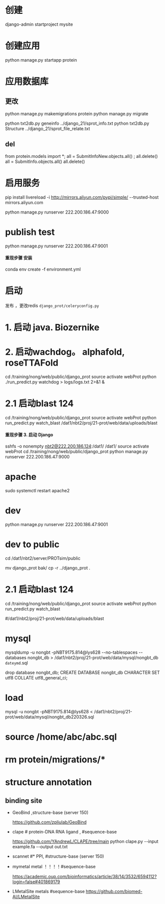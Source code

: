 # 创建

django-admin startproject mysite

# 创建应用

python manage.py startapp protein

# 应用数据库

## 更改

python manage.py makemigrations protein
python manage.py migrate

python txt2db.py geneinfo  ../django_21/sprot_info.txt
python txt2db.py Structure ../django_21/sprot_file_relate.txt

## del

from protein.models import *; all = SubmitInfoNew.objects.all() ;  all.delete()
all = SubmitInfo.objects.all()
all.delete()

# 启用服务

pip install livereload -i http://mirrors.aliyun.com/pypi/simple/ --trusted-host mirrors.aliyun.com

python manage.py runserver 222.200.186.47:9000

# publish test

python manage.py runserver 222.200.186.47:9001

#### 重现步骤 安装

conda env create -f environment.yml

# 启动

发布 ，更改redis `django_prot/celeryconfig.py`

# 1. 启动 java. Biozernike

<!-- cp -r /training/nong/web/Dev/django_prot .
cd /training/nong/web/java
nohub java -cp /training/nong/web/java/CalProSimilariry-1.0.1-jar-with-dependencies.jar sysu.JPype.Compare -->

# 2. 启动wachdog。 alphafold, roseTTAFold

cd /training/nong/web/public/django_prot
source activate webProt
python ./run_predict.py watchdog > logs/logs.txt 2>&1 &

# 2.1 启动blast 124

cd /training/nong/web/public/django_prot
source activate webProt
python run_predict.py  watch_blast /dat1/nbt2/proj/21-prot/web/data/uploads/blast

#### 重现步骤 3. 启动 Django

sshfs -o nonempty nbt2@222.200.186.124:/dat1/ /dat1/
source activate webProt
cd /training/nong/web/public/django_prot
python manage.py runserver 222.200.186.47:9000

# apache

sudo systemctl restart apache2

# dev

python manage.py runserver 222.200.186.47:9001

# dev to public

cd /dat1/nbt2/server/PROTsim/public

mv django_prot bak/
cp -r ../django_prot .

# 2.1 启动blast 124

cd /training/nong/web/public/django_prot
source activate webProt
python run_predict.py  watch_blast

#/dat1/nbt2/proj/21-prot/web/data/uploads/blast

# mysql

mysqldump -u nongbt -pNBT9175.814@lys628 --no-tablespaces --databases nongbt_db > /dat1/nbt2/proj/21-prot/web/data/mysql/nongbt_db `dateymd`.sql

drop database nongbt_db;
CREATE DATABASE nongbt_db CHARACTER SET utf8 COLLATE utf8_general_ci;

# load

mysql -u nongbt -pNBT9175.814@lys628  < /dat1/nbt2/proj/21-prot/web/data/mysql/nongbt_db220326.sql

# source /home/abc/abc.sql

# rm protein/migrations/*


# structure annotation

## binding site
* GeoBind ,structure-base (server 150) 

    https://github.com/zpliulab/GeoBind

* clape # protein-DNA RNA ligand , #sequence-base

    https://github.com/YAndrewL/CLAPE/tree/main
    python clape.py --input example.fa --output out.txt

* scannet #* PPI, #structure-base (server 150)

* mymetal metal ！！！！#sequence-base

    https://academic.oup.com/bioinformatics/article/38/14/3532/6594112?login=false#401869179

* LMetalSite metals #sequence-base
    https://github.com/biomed-AI/LMetalSite